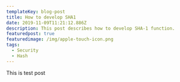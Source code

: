 ```yaml
---
templateKey: blog-post
title: How to develop SHA1
date: 2019-11-09T11:21:12.886Z
description: This post describes how to develop SHA-1 function.
featuredpost: true
featuredimage: /img/apple-touch-icon.png
tags:
  - Security
  - Hash
---
```

This is test post
